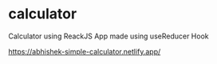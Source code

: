 # calculator
Calculator using ReackJS
App made using useReducer Hook

https://abhishek-simple-calculator.netlify.app/

